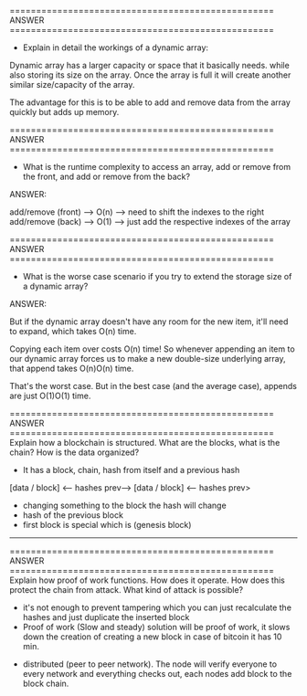 ================================================== ANSWER ==================================================

- Explain in detail the workings of a dynamic array:

Dynamic array has a larger capacity or space that it basically needs. while also storing its size on the array.
Once the array is full it will create another similar size/capacity of the array.

The advantage for this is to be able to add and remove data from the array quickly but adds up memory.

================================================== ANSWER ==================================================

- What is the runtime complexity to access an array, add or remove from the front, and add or remove from the back?

ANSWER:

add/remove (front) --> O(n) --> need to shift the indexes to the right
add/remove (back) --> O(1) --> just add the respective indexes of the array

================================================== ANSWER ==================================================

- What is the worse case scenario if you try to extend the storage size of a dynamic array?

ANSWER:

But if the dynamic array doesn't have any room for the new item, it'll need to expand, which takes O(n) time.

Copying each item over costs O(n) time! So whenever appending an item to our dynamic array forces us to make a new double-size underlying array, that append takes O(n)O(n) time.

That's the worst case. But in the best case (and the average case), appends are just O(1)O(1) time.

================================================== ANSWER ==================================================
Explain how a blockchain is structured. What are the blocks, what is the chain? How is the data organized?

- It has a block, chain, hash from itself and a previous hash

[data / block] <-- hashes prev--> [data / block] <-- hashes prev>

- changing something to the block the hash will change
- hash of the previous block
- first block is special which is (genesis block)

---

================================================== ANSWER ==================================================
Explain how proof of work functions. How does it operate. How does this protect the chain from attack. What kind of attack is possible?

- it's not enough to prevent tampering which you can just recalculate the hashes and just duplicate the inserted block
- Proof of work (Slow and steady) solution will be proof of work, it slows down the creation of creating a new block in case of bitcoin it has 10 min.

* distributed (peer to peer network). The node will verify everyone to every network and everything checks out, each nodes add block to the block chain.
